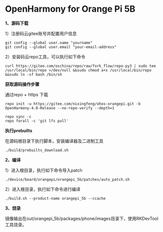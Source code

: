 # OpenHarmony for Orange Pi 5B

**1、源码下载**

1）注册码云gitee账号并配置用户信息
```
git config --global user.name "yourname"
git config --global user.email "your-email-address"
```

2）安装码云repo工具，可以执行如下命令

```
curl https://gitee.com/oschina/repo/raw/fork_flow/repo-py3 | sudo tee /usr/local/bin/repo >/dev/null &&sudo chmod a+x /usr/local/bin/repo &&sudo ln -sf bash /bin/sh
```

**获取源码操作步骤**

通过repo + https 下载

```
repo init -u https://gitee.com/nixingfeng/ohos-orangepi.git -b OpenHarmony-4.0-Release --no-repo-verify --depth=1

repo sync -c
repo forall -c 'git lfs pull'
```

**执行prebuilts**

在源码根目录下执行脚本，安装编译器及二进制工具

```
./build/prebuilts_download.sh
```
**2、编译**

1）进入根目录，执行如下命令导入patch
```
./device/board/orangepi/orangepi_5b/patches/auto_patch.sh
```

2）进入根目录，执行如下命令进行编译
```
./build.sh --product-name orangepi_5b --ccache
```

**3、烧录**

镜像输出在out/orangepi_5b/packages/phone/images目录下，使用RKDevTool工具烧录。
